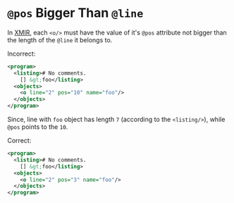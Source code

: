 # `@pos` Bigger Than `@line`

In [XMIR], each `<o/>` must have the value of it's `@pos` attribute not bigger
than the length of the `@line` it belongs to.

Incorrect:

```xml
<program>
  <listing># No comments.
    [] &gt;foo</listing>
  <objects>
    <o line="2" pos="10" name="foo"/>
  </objects>
</program>
```

Since, line with `foo` object has length `7` (according to the `<listing/>`),
while `@pos` points to the `10`.

Correct:

```xml
<program>
  <listing># No comments.
    [] &gt;foo</listing>
  <objects>
    <o line="2" pos="3" name="foo"/>
  </objects>
</program>
```

[XMIR]: https://news.eolang.org/2022-11-25-xmir-guide.html
